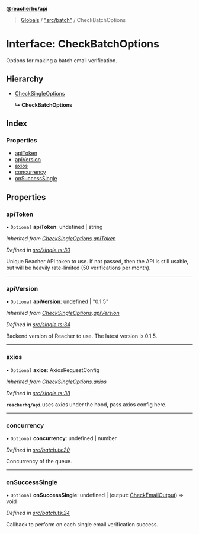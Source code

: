 **[@reacherhq/api](../README.md)**

> [Globals](../globals.md) / ["src/batch"](../modules/_src_batch_.md) / CheckBatchOptions

# Interface: CheckBatchOptions

Options for making a batch email verification.

## Hierarchy

* [CheckSingleOptions](_src_single_.checksingleoptions.md)

  ↳ **CheckBatchOptions**

## Index

### Properties

* [apiToken](_src_batch_.checkbatchoptions.md#apitoken)
* [apiVersion](_src_batch_.checkbatchoptions.md#apiversion)
* [axios](_src_batch_.checkbatchoptions.md#axios)
* [concurrency](_src_batch_.checkbatchoptions.md#concurrency)
* [onSuccessSingle](_src_batch_.checkbatchoptions.md#onsuccesssingle)

## Properties

### apiToken

• `Optional` **apiToken**: undefined \| string

*Inherited from [CheckSingleOptions](_src_single_.checksingleoptions.md).[apiToken](_src_single_.checksingleoptions.md#apitoken)*

*Defined in [src/single.ts:30](https://github.com/reacherhq/reacher-js/blob/904b6c9/src/single.ts#L30)*

Unique Reacher API token to use. If not passed, then the API is still
usable, but will be heavily rate-limited (50 verifications per month).

___

### apiVersion

• `Optional` **apiVersion**: undefined \| \"0.1.5\"

*Inherited from [CheckSingleOptions](_src_single_.checksingleoptions.md).[apiVersion](_src_single_.checksingleoptions.md#apiversion)*

*Defined in [src/single.ts:34](https://github.com/reacherhq/reacher-js/blob/904b6c9/src/single.ts#L34)*

Backend version of Reacher to use. The latest version is 0.1.5.

___

### axios

• `Optional` **axios**: AxiosRequestConfig

*Inherited from [CheckSingleOptions](_src_single_.checksingleoptions.md).[axios](_src_single_.checksingleoptions.md#axios)*

*Defined in [src/single.ts:38](https://github.com/reacherhq/reacher-js/blob/904b6c9/src/single.ts#L38)*

**`reacherhq/api`** uses axios under the hood, pass axios config here.

___

### concurrency

• `Optional` **concurrency**: undefined \| number

*Defined in [src/batch.ts:20](https://github.com/reacherhq/reacher-js/blob/904b6c9/src/batch.ts#L20)*

Concurrency of the queue.

___

### onSuccessSingle

• `Optional` **onSuccessSingle**: undefined \| (output: [CheckEmailOutput](_src_single_.checkemailoutput.md)) => void

*Defined in [src/batch.ts:24](https://github.com/reacherhq/reacher-js/blob/904b6c9/src/batch.ts#L24)*

Callback to perform on each single email verification success.
